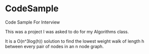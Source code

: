 # CodeSample
Code Sample For Interview

This was a project I was asked to do for my Algorithms class.

It is a O(n^3log(h)) solution to find the lowest weight walk of length h between every pair of nodes in an n node graph.
